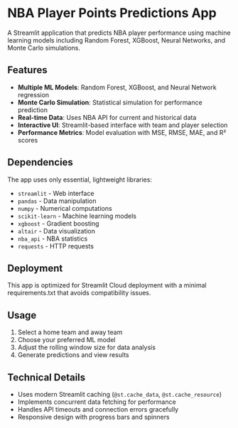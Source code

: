 # NBA Player Points Predictions App

A Streamlit application that predicts NBA player performance using machine learning models including Random Forest, XGBoost, Neural Networks, and Monte Carlo simulations.

## Features

- **Multiple ML Models**: Random Forest, XGBoost, and Neural Network regression
- **Monte Carlo Simulation**: Statistical simulation for performance prediction
- **Real-time Data**: Uses NBA API for current and historical data
- **Interactive UI**: Streamlit-based interface with team and player selection
- **Performance Metrics**: Model evaluation with MSE, RMSE, MAE, and R² scores

## Dependencies

The app uses only essential, lightweight libraries:
- `streamlit` - Web interface
- `pandas` - Data manipulation
- `numpy` - Numerical computations
- `scikit-learn` - Machine learning models
- `xgboost` - Gradient boosting
- `altair` - Data visualization
- `nba_api` - NBA statistics
- `requests` - HTTP requests

## Deployment

This app is optimized for Streamlit Cloud deployment with a minimal requirements.txt that avoids compatibility issues.

## Usage

1. Select a home team and away team
2. Choose your preferred ML model
3. Adjust the rolling window size for data analysis
4. Generate predictions and view results

## Technical Details

- Uses modern Streamlit caching (`@st.cache_data`, `@st.cache_resource`)
- Implements concurrent data fetching for performance
- Handles API timeouts and connection errors gracefully
- Responsive design with progress bars and spinners
